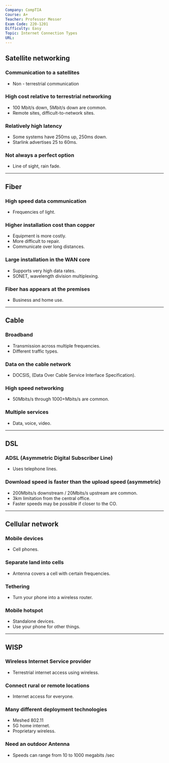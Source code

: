 ```yaml
---
Company: CompTIA
Course: A+
Teacher: Professor Messer
Exam Code: 220-1201
Difficulty: Easy
Topic: Internet Connection Types
URL:
---
```

## Satellite networking
### Communication to a satellites
- Non - terrestrial communication
### High cost relative to terrestrial networking
- 100 Mbit/s down, 5Mbit/s down are common.
- Remote sites, difficult-to-network sites.
### Relatively high latency
- Some systems have 250ms up, 250ms down.
- Starlink advertises 25 to 60ms.
### Not always a perfect option
- Line of sight, rain fade.
---
## Fiber 
### High speed data communication
- Frequencies of light.
### Higher installation cost than copper
- Equipment is more costly.
- More difficult to repair.
- Communicate over long distances.
### Large installation in the WAN core
- Supports very high data rates.
- SONET, wavelength division multiplexing.
### Fiber has appears at the premises
- Business and home use.
---
## Cable
### Broadband
- Transmission across multiple frequencies.
- Different traffic types.
### Data on the cable network
- DOCSIS, (Data Over Cable Service Interface Specification).
### High speed networking
- 50Mbits/s through 1000+Mbits/s are common.
### Multiple services
- Data, voice, video.
---
## DSL
### ADSL (Asymmetric Digital Subscriber Line)
- Uses telephone lines.
### Download speed is faster than the upload speed (asymmetric)
- 200Mbits/s downstream / 20Mbits/s upstream are common.
- 3km limitation from the central office.
- Faster speeds may be possible if closer to the CO.
---
## Cellular network
### Mobile devices
- Cell phones.
### Separate land into cells
- Antenna covers a cell with certain frequencies.
### Tethering
- Turn your phone into a wireless router.
### Mobile hotspot
- Standalone devices.
- Use your phone for other things.
---
## WISP
### Wireless Internet Service provider
- Terrestrial internet access using wireless.
### Connect rural or remote locations
- Internet access for everyone.
### Many different deployment technologies
- Meshed 802.11
- 5G home internet.
- Proprietary wireless.
### Need an outdoor Antenna
- Speeds can range from 10 to 1000 megabits /sec
